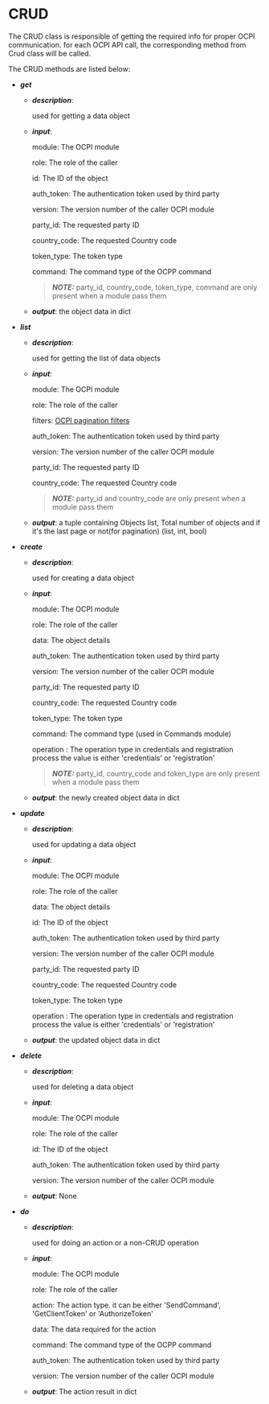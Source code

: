 # CRUD
The CRUD class is responsible of getting the required info for proper OCPI communication. for each OCPI API call, the corresponding method from Crud class will be called.

The CRUD methods are listed below:

- **_get_**

    - **_description_**:

        used for getting a data object

    - **_input_**:

        module: The OCPI module

        role: The role of the caller

        id: The ID of the object

        auth_token: The authentication token used by third party

        version: The version number of the caller OCPI module

        party_id: The requested party ID

        country_code: The requested Country code

        token_type: The token type

        command: The command type of the OCPP command

        > **_NOTE:_** party_id, country_code, token_type, command are only present when a module pass them

    - **_output_**: the object data in dict

- **_list_**

    - **_description_**:

        used for getting the list of data objects

    - **_input_**:

        module: The OCPI module

        role: The role of the caller

        filters: [OCPI pagination filters](https://github.com/ocpi/ocpi/blob/master/transport_and_format.asciidoc#paginated-request)

        auth_token: The authentication token used by third party

        version: The version number of the caller OCPI module

        party_id: The requested party ID

        country_code: The requested Country code

        > **_NOTE:_** party_id and country_code are only present when a module pass them

    - **_output_**: a tuple containing Objects list, Total number of objects and if it's the last page or not(for pagination) (list, int, bool)

- **_create_**

    - **_description_**:

        used for creating a data object

    - **_input_**:

        module: The OCPI module

        role: The role of the caller

        data: The object details

        auth_token: The authentication token used by third party

        version: The version number of the caller OCPI module

        party_id: The requested party ID

        country_code: The requested Country code

        token_type: The token type

        command: The command type (used in Commands module)

        operation : The operation type in credentials and registration process the value is either 'credentials' or 'registration'

        > **_NOTE:_** party_id, country_code and token_type are only present when a module pass them

    - **_output_**: the newly created object data in dict

- **_update_**

    - **_description_**:

        used for updating a data object

    - **_input_**:

        module: The OCPI module

        role: The role of the caller

        data: The object details

        id: The ID of the object

        auth_token: The authentication token used by third party

        version: The version number of the caller OCPI module

        party_id: The requested party ID

        country_code: The requested Country code

        token_type: The token type

        operation : The operation type in credentials and registration process the value is either 'credentials' or 'registration'

    - **_output_**: the updated object data in dict

- **_delete_**

    - **_description_**:

        used for deleting a data object

    - **_input_**:

        module: The OCPI module

        role: The role of the caller

        id: The ID of the object

        auth_token: The authentication token used by third party

        version: The version number of the caller OCPI module

    - **_output_**: None

- **_do_**

    - **_description_**:

        used for doing an action or a non-CRUD operation

    - **_input_**:

        module: The OCPI module

        role: The role of the caller

        action: The action type. it can be either 'SendCommand', 'GetClientToken' or 'AuthorizeToken'

        data: The data required for the action

        command: The command type of the OCPP command

        auth_token: The authentication token used by third party

        version: The version number of the caller OCPI module

    - **_output_**: The action result in dict
